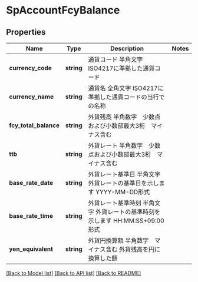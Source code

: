 # SpAccountFcyBalance

## Properties
Name | Type | Description | Notes
------------ | ------------- | ------------- | -------------
**currency_code** | **string** | 通貨コード 半角文字 ISO4217に準拠した通貨コード | 
**currency_name** | **string** | 通貨名 全角文字 ISO4217に準拠した通貨コードの当行での名称 | 
**fcy_total_balance** | **string** | 外貨残高 半角数字　少数点および小数部最大3桁　マイナス含む | 
**ttb** | **string** | 外貨レート 半角数字　少数点および小数部最大3桁　マイナス含む | 
**base_rate_date** | **string** | 外貨レート基準日 半角文字 外貨レートの基準日を示します YYYY-MM-DD形式 | 
**base_rate_time** | **string** | 外貨レート基準時刻 半角文字 外貨レートの基準時刻を示します HH:MM:SS+09:00形式 | 
**yen_equivalent** | **string** | 外貨円換算額 半角数字　マイナス含む 外貨残高を円に換算した額 | 

[[Back to Model list]](../README.md#documentation-for-models) [[Back to API list]](../README.md#documentation-for-api-endpoints) [[Back to README]](../README.md)


